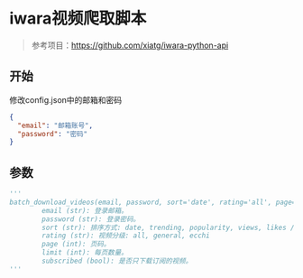 # iwara视频爬取脚本

> 参考项目：https://github.com/xiatg/iwara-python-api

## 开始

修改config.json中的邮箱和密码

```json
{
  "email": "邮箱账号",
  "password": "密码"
}
```

## 参数

```python
'''
batch_download_videos(email, password, sort='date', rating='all', page=0, limit=32, subscribed=False):
        email (str): 登录邮箱。
        password (str): 登录密码。
        sort (str): 排序方式: date, trending, popularity, views, likes / 最新，流行，人气，最多人观看，最多赞。
        rating (str): 视频分级: all, general, ecchi
        page (int): 页码。
        limit (int): 每页数量。
        subscribed (bool): 是否只下载订阅的视频。
'''
```
